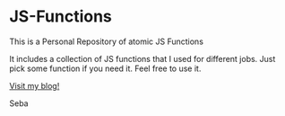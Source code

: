 # JS-Functions

This is a Personal Repository of atomic JS Functions

It includes a collection of JS functions that I used for different jobs.
Just pick some function if you need it. Feel free to use it.

[Visit my blog!](http://www.sebabocchio.com)

Seba
